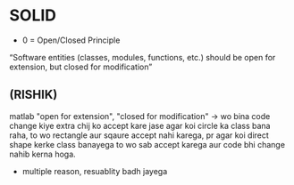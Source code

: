 # SOLID
* 0 = Open/Closed Principle

“Software entities (classes, modules, functions, etc.) should be open for extension, but closed for modification”

(RISHIK)
-
matlab "open for extension", "closed for modification" -> wo bina code change kiye extra chij ko accept kare
jase agar koi circle ka class bana raha, to wo rectangle aur sqaure accept nahi karega,
pr agar koi direct shape kerke class banayega to wo sab accept karega aur code bhi change nahib kerna hoga.

- multiple reason, resuablity badh jayega

